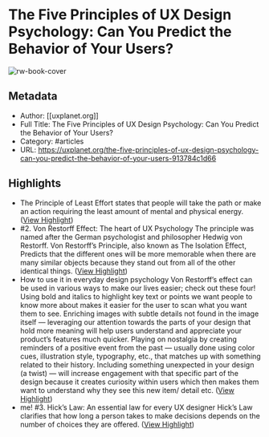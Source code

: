 # The Five Principles of UX Design Psychology: Can You Predict the Behavior of Your Users?

![rw-book-cover](https://readwise-assets.s3.amazonaws.com/static/images/article2.74d541386bbf.png)

## Metadata
- Author: [[uxplanet.org]]
- Full Title: The Five Principles of UX Design Psychology: Can You Predict the Behavior of Your Users?
- Category: #articles
- URL: https://uxplanet.org/the-five-principles-of-ux-design-psychology-can-you-predict-the-behavior-of-your-users-913784c1d66

## Highlights
- The Principle of Least Effort states that people will take the path or make an action requiring the least amount of mental and physical energy. ([View Highlight](https://instapaper.com/read/1422658191/16749377))
- #2. Von Restorff Effect: The heart of UX Psychology
  The principle was named after the German psychologist and philosopher Hedwig von Restorff. Von Restorff’s Principle, also known as The Isolation Effect, Predicts that the different ones will be more memorable when there are many similar objects because they stand out from all of the other identical things. ([View Highlight](https://instapaper.com/read/1422658191/16804810))
- How to use it in everyday design psychology
  Von Restorff’s effect can be used in various ways to make our lives easier; check out these four!
  Using bold and italics to highlight key text or points we want people to know more about makes it easier for the user to scan what you want them to see.
  Enriching images with subtle details not found in the image itself — leveraging our attention towards the parts of your design that hold more meaning will help users understand and appreciate your product’s features much quicker.
  Playing on nostalgia by creating reminders of a positive event from the past — usually done using color cues, illustration style, typography, etc., that matches up with something related to their history.
  Including something unexpected in your design (a twist) — will increase engagement with that specific part of the design because it creates curiosity within users which then makes them want to understand why they see this new item/ detail etc. ([View Highlight](https://instapaper.com/read/1422658191/16804821))
- me!
  #3. Hick’s Law: An essential law for every UX designer
  Hick’s Law clarifies that how long a person takes to make decisions depends on the number of choices they are offered. ([View Highlight](https://instapaper.com/read/1422658191/16804823))
